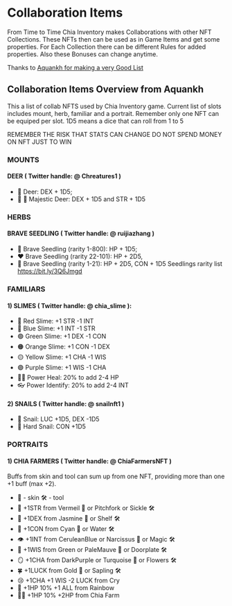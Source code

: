# Collaboration Items

From Time to Time Chia Inventory makes Collaborations with other NFT Collections. These NFTs then can be used as in Game Items and get some properties. For Each Collection there can be different Rules for added properties. Also these Bonuses can change anytime.

Thanks to [Aquankh for making a very Good List](https://discord.com/channels/994949585657143296/1002944709842452491/1003666362176118936)

## Collaboration Items Overview from Aquankh

This a list of collab NFTS used by Chia Inventory game.
Current list of slots includes mount, herb, familiar and a portrait.
Remember only one NFT can be equiped per slot.
1D5 means a dice that can roll from 1 to 5

REMEMBER THE RISK THAT STATS CAN CHANGE
DO NOT SPEND MONEY ON NFT JUST TO WIN

### MOUNTS

#### DEER ( Twitter handle: @ Chreatures1 )
- 🦌 Deer: DEX + 1D5;
- 👑 🦌 Majestic Deer: DEX + 1D5 and STR + 1D5

### HERBS

#### BRAVE SEEDLING ( Twitter handle: @ ruijiazhang )

- 🌱 Brave Seedling (rarity 1-800): HP + 1D5;
- ❤️  Brave Seedling (rarity 22-101): HP + 2D5,
- 💪   Brave Seedling (rarity 1-21): HP + 2D5, CON + 1D5
Seedlings rarity list https://bit.ly/3Q6Jmgd

### FAMILIARS

#### 1) SLIMES ( Twitter handle: @ chia_slime ):
- 🔴 Red Slime: +1 STR -1 INT
- 🔵 Blue Slime: +1 INT -1 STR
- 🟢 Green Slime: +1 DEX -1 CON
- 🟠 Orange Slime: +1 CON -1 DEX
- 🟡 Yellow Slime: +1 CHA -1 WIS
- 🟣 Purple Slime: +1 WIS -1 CHA
- 🧑‍⚕️ Power Heal: 20% to add 2-4 HP
- 👓 Power Identify: 20% to add 2-4 INT

#### 2) SNAILS ( Twitter handle: @ snailnft1 )
- 🐌 Snail: LUC +1D5, DEX -1D5
- 🐌 Hard Snail: CON +1D5

### PORTRAITS

#### 1) CHIA FARMERS ( Twitter handle: @ ChiaFarmersNFT )

Buffs from skin and tool can sum up from one NFT,
providing more than one +1 buff (max +2).

- 🎨 - skin 🛠️  - tool
- 💪 +1STR from Vermeil 🎨 or Pitchfork or Sickle 🛠️
- 👟 +1DEX from Jasmine 🎨 or Shelf 🛠️ 
- 💓 +1CON from Cyan 🎨 or Water 🛠️ 
- 👁️ +1INT from CeruleanBlue or Narcissus 🎨 or Magic 🛠️ 
- 🧠 +1WIS from Green or PaleMauve 🎨 or Doorplate 🛠️ 
- 🪞 +1CHA from DarkPurple or Turquoise 🎨 or Flowers 🛠️ 
- 🍀 +1LUCK from Gold 🎨 or Sapling 🛠️  
- 😢 +1CHA +1 WIS -2 LUCK from Cry
- 🌈 +1HP 10% +1 ALL from Rainbow
- 🧑‍🌾 +1HP 10% +2HP from Chia Farm 
